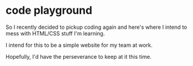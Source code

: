 # code playground
So I recently decided to pickup coding again and here's where I intend to mess with HTML/CSS stuff I'm learning.

I intend for this to be a simple website for my team at work.

Hopefully, I'd have the perseverance to keep at it this time.
